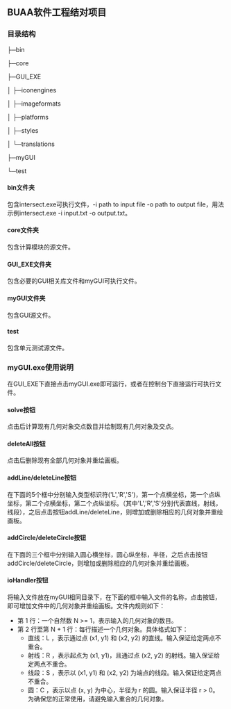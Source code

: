 ## BUAA软件工程结对项目
### 目录结构
├─bin

├─core

├─GUI_EXE

│  ├─iconengines

│  ├─imageformats

│  ├─platforms

│  ├─styles

│  └─translations

├─myGUI

└─test

#### bin文件夹
包含intersect.exe可执行文件，-i path to input file -o path to output file，用法示例intersect.exe -i input.txt -o output.txt。
#### core文件夹
包含计算模块的源文件。
#### GUI_EXE文件夹
包含必要的GUI相关库文件和myGUI可执行文件。
#### myGUI文件夹
包含GUI源文件。
#### test
包含单元测试源文件。
### myGUI.exe使用说明
在GUI_EXE下直接点击myGUI.exe即可运行，或者在控制台下直接运行可执行文件。
#### solve按钮
点击后计算现有几何对象交点数目并绘制现有几何对象及交点。
#### deleteAll按钮
点击后删除现有全部几何对象并重绘画板。
#### addLine/deleteLine按钮
在下面的5个框中分别输入类型标识符('L','R','S')，第一个点横坐标，第一个点纵坐标，第二个点横坐标，第二个点纵坐标。（其中'L','R','S'分别代表直线，射线，线段），之后点击按钮addLine/deleteLine，则增加或删除相应的几何对象并重绘画板。
#### addCircle/deleteCircle按钮
在下面的三个框中分别输入圆心横坐标，圆心纵坐标，半径，之后点击按钮addCircle/deleteCircle，则增加或删除相应的几何对象并重绘画板。
#### ioHandler按钮
将输入文件放在myGUI相同目录下，在下面的框中输入文件的名称，点击按钮，即可增加文件中的几何对象并重绘画板。文件内规则如下：
- 第 1 行：一个自然数 N >= 1，表示输入的几何对象的数目。
- 第 2 行至第 N + 1 行：每行描述一个几何对象。具体格式如下：
    - 直线：L <x1> <y1> <x2> <y2>，表示通过点 (x1, y1) 和 (x2, y2) 的直线。输入保证给定两点不重合。
    - 射线：R <x1> <y1> <x2> <y2>，表示起点为 (x1, y1)，且通过点 (x2, y2) 的射线。输入保证给定两点不重合。
    - 线段：S <x1> <y1> <x2> <y2>，表示以 (x1, y1) 和 (x2, y2) 为端点的线段。输入保证给定两点不重合。
    - 圆：C <x> <y> <r>，表示以点 (x, y) 为中心，半径为 r 的圆。输入保证半径 r > 0。
为确保您的正常使用，请避免输入重合的几何对象。
